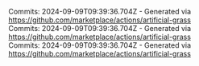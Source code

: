 Commits: 2024-09-09T09:39:36.704Z - Generated via https://github.com/marketplace/actions/artificial-grass
<br>
Commits: 2024-09-09T09:39:36.704Z - Generated via https://github.com/marketplace/actions/artificial-grass
<br>
Commits: 2024-09-09T09:39:36.704Z - Generated via https://github.com/marketplace/actions/artificial-grass
<br>
